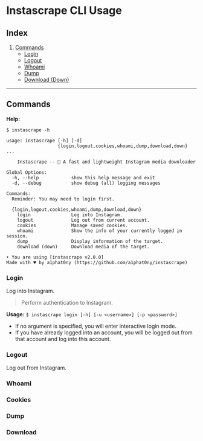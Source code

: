 # Instascrape CLI Usage

## Index

1. [Commands](#commands)
    * [Login](#login)
    * [Logout](#logout)
    * [Whoami](#whoami)
    * [Dump](#dump)
    * [Download (Down)](#download)

---

## Commands

**Help:**
```
$ instascrape -h

usage: instascrape [-h] [-d]
                   {login,logout,cookies,whoami,dump,download,down} ...

    Instascrape -- 🚀 A fast and lightweight Instagram media downloader

Global Options:
  -h, --help            show this help message and exit
  -d, --debug           show debug (all) logging messages

Commands:
  Reminder: You may need to login first.

  {login,logout,cookies,whoami,dump,download,down}
    login               Log into Instagram.
    logout              Log out from current account.
    cookies             Manage saved cookies.
    whoami              Show the info of your currently logged in session.
    dump                Display information of the target.
    download (down)     Download media of the target.

‣ You are using [instascrape v2.0.0]
Made with ♥︎ by a1phat0ny (https://github.com/a1phat0ny/instascrape)
```

### Login

Log into Instagram.
> Perform authentication to Instagram.

**Usage:** `$ instascrape login [-h] [-u <username>] [-p <password>]`

* If no argument is specified, you will enter interactive login mode.
* If you have already logged into an account, you will be logged out from that account and log into this account.

### Logout

Log out from Instagram.

### Whoami

### Cookies

### Dump

### Download
